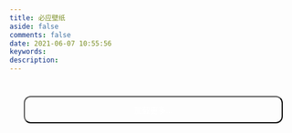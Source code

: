 ```yaml
---
title: 必应壁纸
aside: false
comments: false
date: 2021-06-07 10:55:56
keywords:
description:
---
```


<style>
#article-container .wallpaper-page .wallpaper-con p.date {
  font-size: 14px;
}
.wallpaper-page .wallpaper-con img {
  filter: blur(6px);
}
.wallpaper-page .wallpaper-con img.loaded {
  filter: blur(0);
  will-change: opacity;
  animation: realImg .2s linear;
}
.wallpaper-page .wallpaper-cop {
  display: flex;
  justify-content: center;
  margin: 40px 0;
}
.wallpaper-page .wallpaper-cop button {
  width: 90%;
  color: #fff;
  background-color: var(--wds-main);
  padding: 12px;
  font-size: 14px;
  border-radius: 12px;
}
.wallpaper-page .wallpaper-cop button:hover{
  box-shadow: 0 4px 8px 0 rgb(0 0 0 / 24%), 0 8px 16px 0 rgb(0 0 0 / 19%);
}
</style>


<div class="wallpaper-page">
  <div class="timeline wallpaper-con"></div> 
  <div class="wallpaper-cop">
    <button onclick="loadingWall()">加载更多...</button>
  </div>
</div> 

<script>

function refresh(start) {

  var url = `https://realwds-api.vercel.app/bing?start=${start}&&count=1`
  var xhr = new XMLHttpRequest()
  xhr.open('GET', url, true)
  xhr.send()

  xhr.onreadystatechange = function () {
    if (xhr.readyState == 4 && xhr.status == 200) {
      var json = xhr.responseText
      var obj = eval('(' + json + ')')
      var wallCon = document.querySelector('.wallpaper-con')
      wallCon.innerHTML +=  `
      <div class="timenode">
        <div class="meta"><p></p><p class="date">${obj.data.images[0].startdate} ~ ${obj.data.images[0].enddate}</p><p></p></div>
        <div class="body">
          <p>《${obj.data.images[0].title}》</p>
          <img src="https://www.bing.com${obj.data.images[0].url}" />
          <p><a href="${obj.data.images[0].copyrightlink}">${obj.data.images[0].copyright}</p>
        </div>
      </div>
      `
      lazyLoadInstance.update()
    }
  }

}

refresh(0)

var start = 0
function loadingWall(){
  start ++
  refresh(start)
}
</script>  
